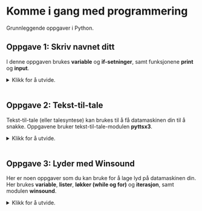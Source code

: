 # Komme i gang med programmering

Grunnleggende oppgaver i Python.

## Oppgave 1: Skriv navnet ditt

I denne oppgaven brukes **variable** og **if-setninger**, samt funksjonene **print** og **input**.

<details>
<summary>Klikk for å utvide.</summary>

Utstyr: Visual Studio Code.

### Deloppgave A

I denne deloppgaven skal du lage et lite program som skriver en melding på skjermen. Meldingen skal være fornavnet ditt.

<details>
<summary>Klikk for å utvide.</summary>

1. Opprett en ny fil (**Ctrl+N**).
2. Lagre filen (**Ctrl+S**). Gi filen et navn (for eksempel navn.py).
3. Den første instruksjonen du skal skrive, er en funksjon i Python som heter print. Den brukes for å skrive en melding på skjermen. I dette tilfellet er meldingen navnet ditt (for eksempel Anna). Etter print må selve meldingen stå mellom to parenteser. Og meldingen skal også omsluttes av anførselstegn:

```
   print("Anna")
```

4. Lagre filen (**Ctrl+S**).
5. Gå til Terminal i Visual Studio Code (**Ctrl+Ø**).
6. Skriv kommandoen for å kjøre programmet ditt. Du må skrive python etterfulgt av navnet på fila som inneholder programmet ditt:

```
   python navn.py
```

7. For å se hva programmet ditt skrev på skjermen, kan du bruke **Ctrl+Pil opp**. Ble det riktig?
8. Gå tilbake til programmet ditt med **Ctrl+1**.
9. Gjør en endring i programmet ditt slik at programmet i stedet skriver «Hei på deg» og så navnet ditt. For eksempel: «Hei på deg, Anna».

```
   print("Hei på deg, Anna")
```

10. Lagre endringene (**Ctrl+S**) og gå tilbake til Terminal (**Ctrl+Ø**). Kjør programmet på nytt:

```
   python navn.py
```

11. Gjorde programmet det det skulle?

</details>
&nbsp;  

### Deloppgave B

I denne deloppgaven skal du utvide programmet fra deloppgave A. Vi kan få programmet til å spørre etter navnet på den som skal kjøre programmet. Hun må da taste inn navnet sitt. Til slutt skal programmet skrive navnet på skjermen.

<details>
<summary>Klikk for å utvide.</summary>

1. Gå først tilbake til programmet ditt (**Ctrl+1**).
4. Først må du bruke en funksjon som heter input. Input bruker vi litt på samme måte som print, det vil si at vi trenger parenteser etter input og anførselstegn inne i parentesene. Når programmet inneholder input, vil programmet stoppe opp og vente på svar fra deg. Du må da skrive inn et svar og trykke Enter:

```
   input("Hva heter du?")
```

5. For at programmet ditt skal klare å ta vare på svaret du gir, må vi bruke noe som kalles en variabel. En variabel må ha et navn og brukes til å lagre en verdi. En variabel har derfor både et navn og en verdi. Det svaret du gir på funksjonen input blir da lagret i variabelen. Du kan kalle variabelen for navn.

   Hver instruksjon i Python skal skrives på en ny, blank linje. Før du skriver neste instruksjon, må du derfor trykke Enter.

   Skriv variabelnavnet og et likhetstegn foran input-setningen du nettopp skrev:

```
   navn = input("Hva heter du?")
```

6. Til slutt i dette programmet skal du bruke print-funksjonen på nytt. Da kan vi få programmet til å skrive ut verdien på variabelen navn. Men du skal bruke print litt annerledes enn i deloppgave A. Når vi bruker anførselstegn, vil meldingen som står mellom anførselstegnene bli skrevet ut nøyaktig slik det står. For å få skrevet ut verdien til variabelen navn, kan vi ikke bruke anførselstegn:

```
   print(navn)
```

8. Lagre endringene (**Ctrl+S**), gå tilbake til Terminal (**Ctrl+Ø**), og kjør programmet på nytt

```
   python navn.py
```

9. Hva skjedde da du kjørte programmet?
10. Du skal nå endre litt på print-funksjonen du nettopp brukte. I tillegg til å skrive verdien på variabelen navn, skal programmet også skrive en liten melding. Husk at vi må bruke anførselstegn for å skrive ut en melding nøyaktig slik den står, men at vi må sløyfe anførselstegnene når vi skal skrive ut en variabel. For å skrive ut både en melding og en variabel, må du skrive følgende:

```
   print("Hei " + navn)
```

11. Legg merke til at det står et mellomrom etter ordet hei. Det er for at Hei og verdien til variabelen navn ikke skal står helt inntil hverandre. Det ser bedre ut.

12. Lagre endringene (**Ctrl+S**), gå tilbake til Terminal (**Ctrl+Ø**) og kjør programmet på nytt. Hva ble annerledes denne gang?

#### Løsningsforslag

<details>
<summary>Klikk for å utvide.</summary>

```
   navn = input("Hva heter du?")
   print("Hei " + navn)
```

</details>
</details>
&nbsp;  

### Deloppgave C

Her skal du fortsette å utvide programmet fra deloppgave A og B. Du skal kontrollere om den som kjører programmet faktisk skriver inn noe og ikke bare trykker Enter.

<details>
<summary>Klikk for å utvide.</summary>

1. Gå først tilbake til programmet ditt (**Ctrl+1**).
2. Du kan beholde de to kodelinjene fra forrige deloppgave. Men du trenger mer kode i tillegg:
3. Du skal nå kontrollere om det ble oppgitt et navn. Det kan vi gjøre ved å sjekke om variabelen navn har en verdi eller ikke. Du kan bruke en if-setning.
4. Programkoden som skal stå inne i if-setningen skal utføres bare hvis if-setningen (det vil si betingelsen) er oppfylt. Hvis betingelsen er oppfylt, har den verdien True (sann). Hvis ikke, har den verdien False (usann). Du kan skrive det slik:

```
   if navn:
```

5. Inne i if-setningen må du skrive det som skal skje hvis betingelsen er oppfylt, altså hvis variabelen navn har en verdi. Bruk den samme print-kommandoen som du brukte tidligere.

6. Men hva hvis den som kjørere programmet ikke oppgav noe navn? Sammen med if-setningen brukes ofte en else-setning. Hvis if-setningen ikke blir oppfylt, vil programkoden i else-setningen utføres i stedet. I else-setningen kan du skrive en melding som gir beskjed om at det ikke ble oppgitt noe navn.
8. Lagre endringene (**Ctrl+S**), gå tilbake til Terminal (**Ctrl+Ø**).
9. Når du kjører programmet, kan du oppgi et navn på spørsmålet om hva du heter. Hva skjer da?
10. Kjør programmet på nytt. Denne gangen kan du la være å oppgi navn, trykk bare Enter i stedet. Hva skjer denne ang?

#### Løsningsforslag

<details>
<summary>Klikk for å utvide.</summary>

```
navn = input("Hva heter du?")
if navn:
       print("Hei " + navn)
else:
       print("Du oppgav ikke et navn!")
```

</details>
</details>
</details>
&nbsp;  

## Oppgave 2: Tekst-til-tale

Tekst-til-tale (eller talesyntese) kan brukes til å få datamaskinen din til å snakke. Oppgavene bruker tekst-til-tale-modulen **pyttsx3**.

<details>
<summary>Klikk for å utvide.</summary>

Utstyr: Visual Studio Code, høyttalere.

### Deloppgave A
   
I denne oppgaven skal du lage et lite program som leser opp en kort melding med tekst-til-tale.

<details>
<summary>Klikk for å utvide.</summary>

1. Før du kan bruke tekst-til-tale i Python, må du sørge for at det er installert. Gå til Terminal (**Ctrl+Ø**) og skriv:

    ```
    pip install pyttsx3
    ```

2. Nå som tekst-til-tale er installert, kan du gå i gang med å bruke det. Opprett en ny fil (**Ctrl+N**).
3. Lagre filen (**Ctrl+S**). Gi filen et navn (for eksempel hello.py).
4. Øverst i programmet ditt må du gi beskjed om at du skal bruke tekst-til-tale. Det gjør du slik:

    ```
    import pyttsx3
    ```

5. Lag en blank linje etter import-setningen. Så skal du skrive en instruksjon som betyr at du lager en talesyntese som du kaller engine. I fortsettelsen kan du bruke engine-navnet når du skal skrive flere instruksjoner:

    ```
    engine = pyttsx3.init()
    ```

6. Det neste som skal skje, er at du må bestemme hva talesyntesen skal si. Her skal du bruke engelsk. La oss for eksempel si at du skal bruke meldingen "Hello, world. How are you?". I programmet ditt må du da skrive:

    ```
    engine.say("Hello, world. How are you?")
    ```

7. I den siste setningen skal du bruke en instruksjon som starter opplesing av meldingen. Det gjør du slik:

    ```
    engine.runAndWait()
    ```

8. Lagre filen (**Ctrl+S**).
9. Gå til Terminal i Visual Studio Code (**Ctrl+Ø**).
10. Pass på så du har hodetelefoner eller høyttalere koblet til datamaskinen din.
11. Skriv kommandoen for å kjøre programmet ditt. Hvis programmet heter hello.py må du skrive:

    ```
    python hello.py
    ```

12. Ble det riktig?
13. Gå tilbake til programmet ditt med **Ctrl+1**.
14. Gjør en endring i programmet ditt slik at det leser opp en annen melding. Hva må du gjøre for å få til det?
15. Lagre endringene du gjorde (**Ctrl+S**) og gå tilbake til Terminal (**Ctrl+Ø**). Kjør programmet på nytt.

#### Løsningsforslag

   <details>
<summary>Klikk for å utvide.</summary>
      
```
import pyttsx3

engine = pyttsx3.init()
engine.say("Hello, world. How are you?")
engine.runAndWait()
```
</details>
   </details>
   &nbsp;  

### Deloppgave B

Nå skal du utvide programmet ditt fra deloppgave A ved å bruke en annen hastighet på stemmen.

<details>
<summary>Klikk for å utvide.</summary>

Det kan være morsomt å endre hastighet på stemmen som leser. Standard hastighet er 200 ord i minuttet. I forrige deloppgave tok du ikke med noe om hastighet og da brukes standardhastigheten automatisk. Men hva skjer hvis du endrer på det tallet?

1. Gå først tilbake til programmet ditt (**Ctrl+1**).
2. Finn tilbake til instruksjonen i programmet som ser slik ut: engine = pyttsx3.init().
3. Legg til en ny blank linje etter denne linja slik at du har plass til å skrive en ny instruksjon. Nå kan du bruke noe som heter setProperty. Den kan brukes for å endre forskjellige egenskaper ved talesyntesen, blant annet hastigheten. Skriv følgende instruksjon. Bytt ut `<hastighet>` med et tall. Tall større enn 200 betyr raskere, tall under 200 betyr langsommere:

    ```
    engine.setProperty('rate', <hastighet>)
    ```

4. Når vi skriver 'rate' så betyr det at det er hastigheten vi vil gjøre noe med. Og etter kommaet sier vi hvilken verdi hastigheten skal ha.
5. Lagre endringene (**Ctrl+S**), gå tilbake til Terminal (**Ctrl+Ø**), og kjør programmet på nytt:

    ```
    python hello.py
    ```

6. Hva skjedde da du kjørte programmet?
7. Prøv gjerne andre verdier på hastigheten og hør hvordan det påvirker talesyntesen.

#### Løsningsforslag

   <details>
<summary>Klikk for å utvide.</summary>
      
```
import pyttsx3

engine = pyttsx3.init()
engine.setProperty('rate', 400)
engine.say("Hello, world. How are you?")
engine.runAndWait()
```

   </details>
   </details>
   &nbsp;  
      
### Deloppgave C

I denne deloppgaven skal du velge en annen stemme til opplesingen.

<details>
<summary>Klikk for å utvide.</summary>

I forrige deloppgave endret du hastighet på talesyntesen. Det kan være morsomt å endre stemmen også. Hvor mange stemmer som finnes, kan variere fra datamaskin til datamaskin. Men ofte finnes det i hvert fall 2-3 stemmer.

1. Gå først tilbake til programmet ditt (**Ctrl+1**).
2. Finn tilbake til instruksjonen i programmet som ser slik ut: engine = pyttsx3.init().
3. Legg til en ny blank linje etter denne linja slik at du har plass til å skrive en ny instruksjon. Du skal fortsette å bruke setProperty, men nå er det en annen egenskap ved talesyntesen du skal endre, nemlig stemmen. Skriv følgende instruksjon:

    ```
    engine.setProperty('voice', voices[1].id)
    ```

4. Tenk deg at vi har en liste med stemmer vi kan velge fra. I programmering starter vi ofte på 0. Så når vi skriver 1, så betyr det altså den andre stemmen i lista.
5. Lagre endringene (**Ctrl+S**), gå tilbake til Terminal (**Ctrl+Ø**), og kjør programmet på nytt:

    ```
    python hello.py
    ```

6. Hva skjedde?
7. I de to første deloppgavene skrev du ikke noe om hvilken stemme programmet skulle bruke. Likevel brukte programmet ditt en stemme. Hvorfor det? Jo, hvis man ikke oppgir noen stemme, velges den stemmen som er standard. Og standard stemme er nummer 0. Når vi ikke skriver noe, er det altså stemme nummer 0 som blir brukt.
8. Prøv om det finnes flere stemmer på maskinen din som kan brukes. Gå først tilbake til programmet ditt (**Ctrl+1**). Finn tilbake til instruksjonen som du la til sist og velg stemme 2 i stedet for 1:

    ```
    engine.setProperty('voice', voices[2].id)
    ```
9. Hva skjedde denne gang? Hvis du ikke hørte noe, betyr det sannsynligvis at programmet ikke fant flere stemmer på maskinen. Du vil da få en feilmelding.

#### Løsningsforslag
   
<details>
<summary>Klikk for å utvide.</summary>
   
```
import pyttsx3

engine = pyttsx3.init()
engine.setProperty('voice', voices[2].id)
engine.setProperty('rate', 200)
engine.say("Hello, world. How are you?")
engine.runAndWait()
```
</details>
</details>
</details>
&nbsp;  

## Oppgave 3: Lyder med Winsound

Her er noen oppgaver som du kan bruke for å lage lyd på datamaskinen din. Her brukes **variable**, **lister**, **løkker (while og for)** og **iterasjon**, samt modulen **winsound**.

<details>
<summary>Klikk for å utvide.</summary>

Utstyr: Visual Studio Code, høyttalere.

### Deloppgave A

I denne deloppgaven skal du lage et lite program som bruker Winsound til å lage en pipelyd.

<details>
<summary>Klikk for å utvide.</summary>

1. Opprett en ny fil (**Ctrl+N**).
2. Lagre filen (**Ctrl+S**). Gi filen et navn (for eksempel pipelyd.py).
3. Øverst i programmet må du gi beskjed om at du skal bruke Winsound. Det gjør du slik:

    ```
    import winsound
    ```
4. Lag en blank linje etter import-setningen. Det første du skal bestemme er hvilken frekvens pipelyden skal ha og hvor lenge den skal vare. Til det skal du bruke to variabler. Den ene variabelen skal hete freq (frekvens i Hz) og den andre dur (varighet i millisekunder). 
5. Når du oppretter en variabel gir du den samtidig en verdi. Vi sier at vi tilordner en verdi. Først kommer navnet på variabelen, deretter et likhetstegn og til slutt verdien vi gir den. Opprett de to variablene nå.
6. Nå som du har bestemt frekvens og varighet på pipelyden, kan du bruke kommandoen som sender pipelyden til høyttaleren på datamaskinen din:

    ```
    winsound.Beep(freq, dur)
    ```

7. Hvilken tone har forresten frekvens på 440 Hz?

#### Løsningsforslag

<details>
<summary>Klikk for å utvide.</summary>

```
import winsound

freq = 440
dur = 1000
winsound.Beep(freq, dur)
```

</details>
</details>
&nbsp;  

### Deloppgave B

I denne deloppgaven skal du utvide programmet fra deloppgave B. Du skal bruke de samme variablene, men nå skal du bruke en løkke som spiller flere pipelyder etter hverandre. I tillegg skal frekvensen økes med 200 Hz for hver pipelyd.

<details>
<summary>Klikk for å utvide.</summary>

1. Fortsett med fila du laget i forrige deloppgave og behold all programkoden.
2. Nå skal du bruke en while-løkke. I en while-løkke bruker vi en betingelse. Så lenge betingelsen er oppfylt, vil koden i løkka gjentas. Når betingelsen ikke lenger oppfylles, vil programmet hoppe ut av løkka og gå videre.
3. I while-løkka skal du spille av en pipelyd slik du gjorde i forrige deloppgave. Men i tillegg skal du øke verdien av variabelen freq med 200 Hz. Betingelsen i løkka er at freq har verdi lavere enn 3000 Hz. Så lenge freq er lavere enn 3000, vil løkka gjentas. Men så snart freq blir høyere, hopper programmet ut av løkka.
4. Når du skriver while, trenger du et uttrykk som sjekker om freq er lavere enn 3000 Hz. Plasser while-løkka etter der du opprettet de to variablene:

    ```
    while freq < 3000:
    ```

5. Nå trenger du koden som skal stå inne i while-løkka. Bruk først kommandoen for å sende pipelyden til høyttalerne, altså samme kommando som i deloppgave A. Da du opprettet variablen freq gav du den verdien 440. Det blir frekvensen på den første pipelyden.
6. Men du skal spille flere pipelyder etter hverandre. Og for hver lyd skal frekvensen økes med 200 Hz.
7. Det går an å tenke seg dette slik: ny verdi av freq = nåværende verdi + 200. Skrevet i Python blir det slik:

    ```
    freq = freq + 200
    ```
8. I Python går det også an å skrive dette på en veldig kompakt måte. Velg selv hvilken du vil bruke:

    ```
    freq+= 200
    ```

9. Det er alt du trenger i løkka. Lagre filen (**Ctrl+S**) og kjør programmet.

#### Løsningsforslag

<details>
<summary>Klikk for å utvide.</summary>

```
import winsound
    
freq = 440
dur = 100
while freq < 3000:
    winsound.Beep(freq, dur)    
    freq+= 200
```

</details>
</details>
&nbsp;  

### Deloppgave C

Du kan også bruke Winsound til å spille av systemlyder. Systemlyder er korte snutter som spilles av når du gjør bestemte ting i Windows, for eksempel når du kobler til en USB-enhet.

<details>
<summary>Klikk for å utvide.</summary>

Det finnes mange systemlyder i Windows, men det er ikke sikkert at alle har fått tilordnet en lyd. Og flere systemlyder kan bruke samme lyd, dvs. en standardlyd. Dette varierer. Her er noen systemlyder du kan prøve: DeviceConnect, DeviceDisconnect, LowBatteryAlarm, Notification.Mail, Notification.SMS, SystemExit, WindowsLogoff, WindowsLogon.

1. Opprett en ny fil og start med å importere winsound.
2. Lagre fila (**Ctrl+S**) og gi den et passende navn (for eksempel systemlyd.py).
3. For å spille systemlyder, må du bruke PlaySound. Med Playsound blir instruksjonene litt mer kompliserte. Du må skrive winsound etterfulgt av punktum og så PlaySound: winsound.PlaySound().
4. Inne i parentesen må du så oppgi den systemlyden du vil spille av. Du må først skrive navnet på systemlyden og deretter komma etterfulgt av winsound.SND_ALIAS. Velg en av systemlydene, for eksempel DeviceConnect, over og skrive følgende uttrykk:

    ```
    winsound.PlaySound("DeviceConnect", winsound.SND_ALIAS)
    ```

5. Lagre filen (**Ctrl+S**) og kjør programmet.
6. Ble det riktig. Husk at det ikke er sikkert alle lydene du valgte har tilordnet noen lyd. Da vil du ikke høre noe.
7. Prøv en annen systemlyd. Lagre og kjør programmet på nytt.


#### Løsningsforslag

<details>
<summary>Klikk for å utvide.</summary>

```
import winsound

winsound.PlaySound("DeviceConnect", winsound.SND_ALIAS)
```

</details>
</details>
&nbsp;  

### Deloppgave D

I denne deloppgaven skal du videreutvikle programmet ditt fra forrige deloppgave. Det går an å legge flere lyder i en liste og så spille av hver lyd i lista ved hjelp av en løkke.

<details>
<summary>Klikk for å utvide.</summary>

I oppgaven kan du velge mellom de samme systemlydene som i forrige oppgave: DeviceConnect, DeviceDisconnect, LowBatteryAlarm, Notification.Mail, Notification.SMS, SystemExit, WindowsLogoff, WindowsLogon.

1. Gå tilbake til programmet ditt (**Ctrl+1**).
2. Det første du skal gjøre er å lage en liste med noen systemlyder. En liste i Python er en liste med verdier som er adskilt med komma, for eksempel dagene fra mandag til fredag:

    ```
    ukedager = ["mandag", "tirsdag", "onsdag", "torsdag", "fredag"]
    ```

3. Kall lista med systemlydene for lyder. Plukk ut noen av lydene i innledningen av oppgaven og skriv ferdig lista i programmet ditt. Skriv instruksjonen for lista etter import-setningen.
4. Du trenger også en variabel for å holde orden på hvor mange lyder lista inneholder. Du kan bruke metoden len(lyder) til dette. Den teller antall elementer i lista lyder og verdien blir tilordnet variabelen antall:

    ```
    antall = len(lyder)
    ```

5. Vi ønsker å bruke en løkke som går gjennom lista og spiller av hver enkelt lyd. Du kan bruke en for-løkke til dette. For-løkker skille seg fra while-løkker ved at løkka gjentas et bestemt antall ganger. I dette tilfellet vil vi at den skal gå gjennom lista like mange ganger som det er lyder i lista. Du kan skrive det slik:

    ```
    for i in range(antall):
    ```

6. i er bare en hjelpevariabel og variabelen antall har du allerede beregnet. Denne løkka vil gjentas antall ganger.
7. Til slutt må du skrive det som skal ligge inne i for-løkka. Det er det samme som du brukte i forrige deloppgave, bortsett fra at du ikke skal skrive navnet på lydene direkte. I stedet kan du henvise til lista med lyder. Bruk følgende uttrykk:

    ```
    winsound.PlaySound(lyder[i], winsound.SND_ALIAS)
    ```

8. I instruksjonen over vil i endre verdi for hver gang løkka gjentas.
9. Lagre filen (**Ctrl+S**) og kjør programmet.
10. Ble det riktig. Husk at det ikke er sikkert alle lydene du valgte har tilordnet noen lyd. Da vil du ikke høre noe.
11. Hvis du vil, kan du bytte ut noen av lydene i lista og prøve på nytt.

#### Løsningsforslag

<details>
<summary>Klikk for å utvide.</summary>

```
import winsound

lyder = ["Notification.Mail", "DeviceDisconnect", "WindowsLogon"]
antall = len(lyder)

for i in range(antall):
    winsound.PlaySound(lyder[i], winsound.SND_ALIAS)
```

</details>
</details>
&nbsp; 
</details>

